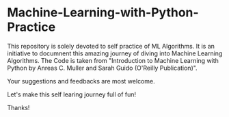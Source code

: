 # Machine-Learning-with-Python-Practice

This repository is solely devoted to self practice of ML Algorithms. It is an initiative to documnent this amazing journey of diving into Machine Learning Algorithms. The Code is taken from "Introduction to Machine Learning with Python by Anreas C. Muller and Sarah Guido (O'Reilly Publication)".

Your suggestions and feedbacks are most welcome. 

Let's make this self learing journey full of fun! 

Thanks!
